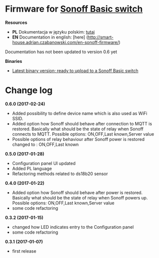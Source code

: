 # Firmware for [Sonoff Basic switch](http://sonoff.itead.cc/en/products/sonoff/sonoff-basic)

**Resources**
* **PL** Dokumentacja w języku polskim: [tutaj](http://smart-house.adrian.czabanowski.com/firmware-sonoff/)
* **EN** Documentation in english: [here] (http://smart-house.adrian.czabanowski.com/en-sonoff-firmware/)

Documentation has not been updated to version 0.6 yet

**Binaries**
* [Latest binary version; ready to upload to a Sonoff Basic switch](https://github.com/tschaban/SONOFF-Firmwares/tree/master/BASIC/)


# Change log

**0.6.0 (2017-02-24)**
* Added possibility to define device name which is also used as WiFi SSID.
* Added option how Sonoff should behave after connection to MQTT is restored. Basically what should be the state of relay when Sonoff connects to MQTT. Possible options: ON,OFF,Last known,Server value
* Possible options of relay behaviour after Sonoff power is restored changed to : ON,OFF,Last known

**0.5.0 (2017-01-28)**
* Configuration panel UI updated
* Added PL language
* Refactoring methods related to ds18b20 sensor

**0.4.0 (2017-01-22)**
* Added option how Sonoff should behave after power is restored. Basically what should be the state of relay when Sonoff powers up. Possible options: ON,OFF,Last known,Server value
* some code refactoring

**0.3.2 (2017-01-15)**
* changed how LED indicates entry to the Configuration panel
* some code refactoring

**0.3.1 (2017-01-07)**
* first release